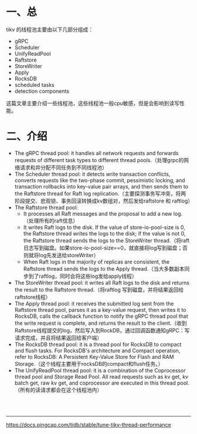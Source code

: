 # 一、总

tikv 的线程池主要由以下几部分组成：

- gRPC
- Scheduler
- UnifyReadPool
- Raftstore
- StoreWriter
- Apply
- RocksDB
- scheduled tasks 
- detection components

这篇文章主要介绍一些线程池，这些线程池一般cpu敏感，但是会影响到读写性能。

# 二、介绍

- The gRPC thread pool: it handles all network requests and forwards requests of different task types to different thread pools.（处理grpc的网络请求和并分配不同任务到不同线程池）
- The Scheduler thread pool: it detects write transaction conflicts, converts requests like the two-phase commit, pessimistic locking, and transaction rollbacks into key-value pair arrays, and then sends them to the Raftstore thread for Raft log replication.（主要探测事务写冲突，将两阶段提交、悲观锁、事务回滚转换成kv数组对，然后发给raftstore 和 raftlog）
- The Raftstore thread pool:
  - It processes all Raft messages and the proposal to add a new log.（处理所有的raft信息）
  - It writes Raft logs to the disk. If the value of store-io-pool-size is 0, the Raftstore thread writes the logs to the disk; if the value is not 0, the Raftstore thread sends the logs to the StoreWriter thread.（将raft日志写到磁盘。如果store-io-pool-size==0，就直接将log写到磁盘；否则就将log先发送给storeWriter）
  - When Raft logs in the majority of replicas are consistent, the Raftstore thread sends the logs to the Apply thread.（当大多数副本同步到了raftlog，同时会将这些log发给apply线程）
- The StoreWriter thread pool: it writes all Raft logs to the disk and returns the result to the Raftstore thread.（将raftlog 写到磁盘，并将结果返回给raftstore线程）
- The Apply thread pool: it receives the submitted log sent from the Raftstore thread pool, parses it as a key-value request, then writes it to RocksDB, calls the callback function to notify the gRPC thread pool that the write request is complete, and returns the result to the client.（收到Raftstore线程提交的log，然后写入到RockDB，通过回调函数通知gRPC：写请求完成，并且将结果返回给客户端）
- The RocksDB thread pool: it is a thread pool for RocksDB to compact and flush tasks. For RocksDB's architecture and Compact operation, refer to RocksDB: A Persistent Key-Value Store for Flash and RAM Storage.（这个线程主要用于rocksDB的compact和flush任务。）
- The UnifyReadPool thread pool: it is a combination of the Coprocessor thread pool and Storage Read Pool. All read requests such as kv get, kv batch get, raw kv get, and coprocessor are executed in this thread pool.（所有的读请求都会在这个线程池内）

<br/>

<br/>

---

https://docs.pingcap.com/tidb/stable/tune-tikv-thread-performance
